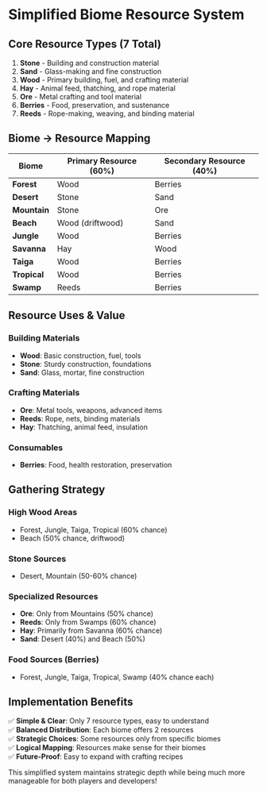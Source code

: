 # Simplified Biome Resource System

## Core Resource Types (7 Total)

1. **Stone** - Building and construction material
2. **Sand** - Glass-making and fine construction
3. **Wood** - Primary building, fuel, and crafting material
4. **Hay** - Animal feed, thatching, and rope material
5. **Ore** - Metal crafting and tool material
6. **Berries** - Food, preservation, and sustenance
7. **Reeds** - Rope-making, weaving, and binding material

## Biome → Resource Mapping

| Biome | Primary Resource (60%) | Secondary Resource (40%) |
|-------|----------------------|-------------------------|
| **Forest** | Wood | Berries |
| **Desert** | Stone | Sand |
| **Mountain** | Stone | Ore |
| **Beach** | Wood (driftwood) | Sand |
| **Jungle** | Wood | Berries |
| **Savanna** | Hay | Wood |
| **Taiga** | Wood | Berries |
| **Tropical** | Wood | Berries |
| **Swamp** | Reeds | Berries |

## Resource Uses & Value

### Building Materials
- **Wood**: Basic construction, fuel, tools
- **Stone**: Sturdy construction, foundations
- **Sand**: Glass, mortar, fine construction

### Crafting Materials
- **Ore**: Metal tools, weapons, advanced items
- **Reeds**: Rope, nets, binding materials
- **Hay**: Thatching, animal feed, insulation

### Consumables
- **Berries**: Food, health restoration, preservation

## Gathering Strategy

### High Wood Areas
- Forest, Jungle, Taiga, Tropical (60% chance)
- Beach (50% chance, driftwood)

### Stone Sources
- Desert, Mountain (50-60% chance)

### Specialized Resources
- **Ore**: Only from Mountains (50% chance)
- **Reeds**: Only from Swamps (60% chance)  
- **Hay**: Primarily from Savanna (60% chance)
- **Sand**: Desert (40%) and Beach (50%)

### Food Sources (Berries)
- Forest, Jungle, Taiga, Tropical, Swamp (40% chance each)

## Implementation Benefits

✅ **Simple & Clear**: Only 7 resource types, easy to understand  
✅ **Balanced Distribution**: Each biome offers 2 resources  
✅ **Strategic Choices**: Some resources only from specific biomes  
✅ **Logical Mapping**: Resources make sense for their biomes  
✅ **Future-Proof**: Easy to expand with crafting recipes  

This simplified system maintains strategic depth while being much more manageable for both players and developers!
